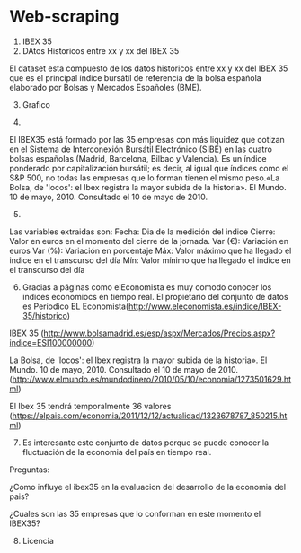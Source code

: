 # Web-scraping

1. IBEX 35
2. DAtos Historicos entre xx y xx del IBEX 35

El dataset esta compuesto de los datos historicos entre xx y xx del IBEX 35 que es el principal índice bursátil de referencia de la bolsa española elaborado por Bolsas y 
Mercados Españoles (BME). 

3. Grafico


4.
El IBEX35 está formado por las 35 empresas con más liquidez que cotizan en el Sistema de Interconexión Bursátil Electrónico (SIBE) en las cuatro bolsas 
españolas (Madrid, Barcelona, Bilbao y Valencia). Es un índice ponderado por capitalización bursátil; es decir, al igual que índices como el S&P 500, no todas las 
empresas que lo forman tienen el mismo peso.«La Bolsa, de 'locos': el Ibex registra la mayor subida de la historia». El Mundo. 10 de mayo, 2010. Consultado el 10 de mayo de 2010.

5.

Las variables extraidas son: 
Fecha: Dia de la medición del indice
Cierre: Valor en euros en el momento del cierre de la jornada.
Var (€): Variación en euros
Var (%): Variación en porcentaje
Máx: Valor máximo que ha llegado el indice en el transcurso del día	
Mín: Valor mínimo que ha llegado el indice en el transcurso del día	

6. Gracias a páginas como elEconomista es muy comodo conocer los indices economiocs en tiempo real.
El propietario del conjunto de datos es Periodico EL Economista(http://www.eleconomista.es/indice/IBEX-35/historico)


IBEX 35 (http://www.bolsamadrid.es/esp/aspx/Mercados/Precios.aspx?indice=ESI100000000)

La Bolsa, de 'locos': el Ibex registra la mayor subida de la historia». El Mundo. 10 de mayo, 2010. Consultado el 10 de mayo de 2010.(http://www.elmundo.es/mundodinero/2010/05/10/economia/1273501629.html)

El Ibex 35 tendrá temporalmente 36 valores  (https://elpais.com/economia/2011/12/12/actualidad/1323678787_850215.html)

7. Es interesante este conjunto de datos porque se puede conocer la fluctuación de la economia del país en tiempo real.

Preguntas:

¿Como influye el ibex35 en la evaluacion del desarrollo de la economia del pais?

¿Cuales son las 35 empresas que lo conforman en este momento el IBEX35?


8. Licencia

